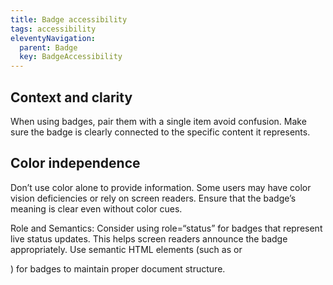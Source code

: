 ```yaml
---
title: Badge accessibility
tags: accessibility
eleventyNavigation:
  parent: Badge
  key: BadgeAccessibility
---
```

<section>

## Context and clarity
When using badges, pair them with a single item avoid confusion. Make sure the badge is clearly connected to the specific content it represents.

## Color independence
Don’t use color alone to provide information. Some users may have color vision deficiencies or rely on screen readers.
Ensure that the badge’s meaning is clear even without color cues.

Role and Semantics:
Consider using role=“status” for badges that represent live status updates. This helps screen readers announce the badge appropriately.
Use semantic HTML elements (such as <span> or <div>) for badges to maintain proper document structure.

